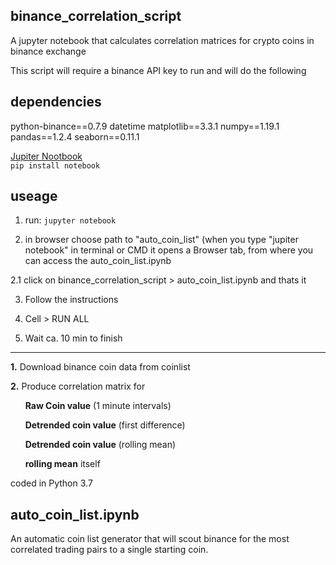 ## binance_correlation_script

A jupyter notebook that calculates correlation matrices for crypto coins in binance exchange

This script will require a binance API key to run and will do the following

## dependencies
python-binance==0.7.9
datetime
matplotlib==3.3.1
numpy==1.19.1
pandas==1.2.4
seaborn==0.11.1


[Jupiter Nootbook](https://jupyter.org/install)    
 ```pip install notebook```        
## useage    
1. run:
```jupyter notebook```

2. in browser choose path to "auto_coin_list" (when you type "jupiter notebook" in terminal or CMD it opens a Browser tab, from where you can access the auto_coin_list.ipynb
    
2.1 click on binance_correlation_script >  auto_coin_list.ipynb and thats it

3. Follow the instructions

4. Cell > RUN ALL

5. Wait ca. 10 min to finish


****

  



**1.** Download binance coin data from coinlist

**2.** Produce correlation matrix for

&nbsp;&nbsp;&nbsp;&nbsp;&nbsp;&nbsp;**Raw Coin value** (1 minute intervals)

&nbsp;&nbsp;&nbsp;&nbsp;&nbsp;&nbsp;**Detrended coin value** (first difference)

&nbsp;&nbsp;&nbsp;&nbsp;&nbsp;&nbsp;**Detrended coin value** (rolling mean) 
  
&nbsp;&nbsp;&nbsp;&nbsp;&nbsp;&nbsp;**rolling mean** itself

coded in Python 3.7

## auto_coin_list.ipynb

An automatic coin list generator that will scout binance for the most correlated trading pairs to a single starting coin. 
